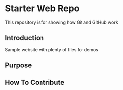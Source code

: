 # Starter Web Repo

This repository is for showing how Git and GitHub work

## Introduction
Sample website with plenty of files for demos

## Purpose

## How To Contribute